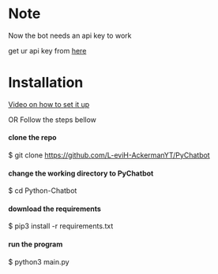 # Note
Now the bot needs an api key to work 

get ur api key from [here](https://api-info.pgamerx.com/register)

# Installation 
[Video on how to set it up](https://youtu.be/owgf1KmZaPI)


OR Follow the steps bellow



#### clone the repo  
$ git clone https://github.com/L-eviH-AckermanYT/PyChatbot

#### change the working directory to PyChatbot  
$ cd Python-Chatbot

#### download the requirements  
$ pip3 install -r requirements.txt

#### run the program
$ python3 main.py
